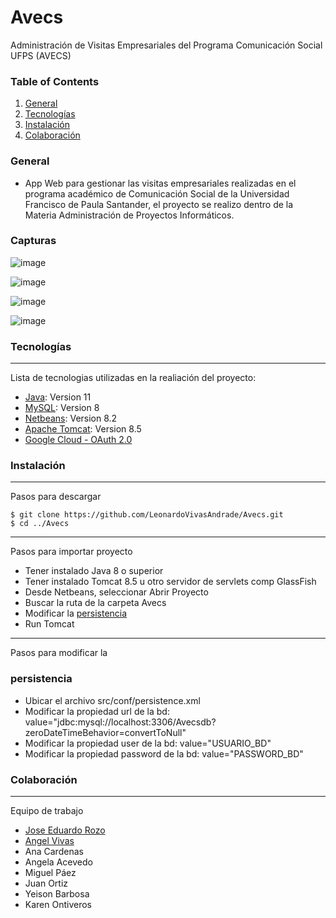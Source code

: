 # Avecs
Administración de Visitas Empresariales del Programa Comunicación Social UFPS (AVECS)

### Table of Contents
1. [General](#general)
2. [Tecnologías](#tecnologías)
3. [Instalación](#instalación)
4. [Colaboración](#colaboración)

### General
* App Web para gestionar las visitas empresariales realizadas en el programa académico de Comunicación Social de la Universidad Francisco de Paula Santander, el proyecto se realizo dentro de la Materia Administración de Proyectos Informáticos.

### Capturas

![image](https://user-images.githubusercontent.com/46111379/144775979-56440480-eec2-4917-bd94-70826f2e9755.png)

![image](https://user-images.githubusercontent.com/46111379/144776013-c292e8da-9cf1-4db1-82c6-8fbd93567d20.png)

![image](https://user-images.githubusercontent.com/46111379/144776037-cc55f74d-d714-4831-b39f-8450b2a0bc5a.png)

![image](https://user-images.githubusercontent.com/46111379/144776110-0d4b9b4d-4977-4aec-926c-91bb10e674fb.png)


### Tecnologías
***
Lista de tecnologias utilizadas en la realiación del proyecto:
* [Java](https://www.oracle.com/java/technologies/downloads/): Version 11
* [MySQL](https://www.mysql.com/): Version 8
* [Netbeans](https://netbeans.apache.org/): Version 8.2
* [Apache Tomcat](https://tomcat.apache.org/tomcat-8.5-doc/): Version 8.5
* [Google Cloud - OAuth 2.0](https://developers.google.com/identity/protocols/oauth2)


### Instalación

***
Pasos para descargar 
```
$ git clone https://github.com/LeonardoVivasAndrade/Avecs.git
$ cd ../Avecs
```

*** 
Pasos para importar proyecto
* Tener instalado Java 8 o superior
* Tener instalado Tomcat 8.5 u otro servidor de servlets comp GlassFish
* Desde Netbeans, seleccionar Abrir Proyecto
* Buscar la ruta de la carpeta Avecs
* Modificar la [persistencia](#persistencia)
* Run Tomcat

***
Pasos para modificar la 
### persistencia
* Ubicar el archivo src/conf/persistence.xml
* Modificar la propiedad url de la bd: value="jdbc:mysql://localhost:3306/Avecsdb?zeroDateTimeBehavior=convertToNull"
* Modificar la propiedad user de la bd: value="USUARIO_BD"
* Modificar la propiedad password de la bd: value="PASSWORD_BD"


### Colaboración
***
Equipo de trabajo
* [Jose Eduardo Rozo](https://github.com/joseedye)
* [Angel Vivas](https://github.com/LeonardoVivasAndrade)
* Ana Cardenas
* Angela Acevedo
* Miguel Páez
* Juan Ortiz
* Yeison Barbosa
* Karen Ontiveros

